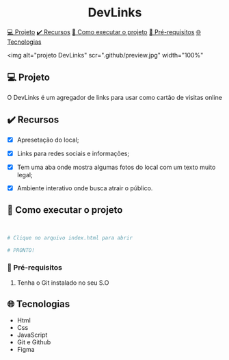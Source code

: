 
<h1 align=center> DevLinks </h1>

<div style="display:inline; list-style: none;" align="center">
   <a href="#-Projeto">💻 Projeto</a>
    <a href="#-Recursos">✔️ Recursos</a>
    <a href="#-Como-executar-o-projeto">🚀 Como executar o projeto</a>
    <a href="#-Pré-requisitos">📑 Pré-requisitos</a>
    <a href="#-Tecnologias">🌐 Tecnologias</a>
</div>

<img alt="projeto DevLinks" scr=".github/preview.jpg"
width="100%"

## **💻 Projeto**

O DevLinks é um agregador de links para usar como cartão de visitas online

## **✔️ Recursos**
* [X] Apresetação do local;
* [X] Links para redes sociais e informações;
* [X] Tem uma aba onde mostra algumas fotos do local com um texto muito legal;
* [X] Ambiente interativo onde busca atrair o público.


## **🚀 Como executar o projeto**
```bash


# Clique no arquivo index.html para abrir

# PRONTO!
```

### **📑 Pré-requisitos**
1. Tenha o Git instalado no seu S.O


## **🌐 Tecnologias**

- Html 
- Css 
- JavaScript
- Git e Github
- Figma

